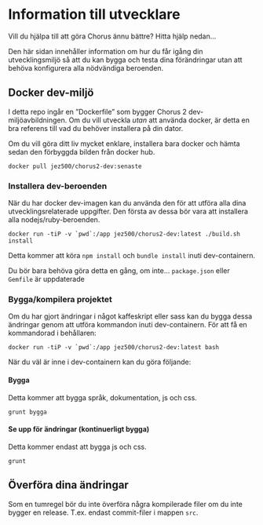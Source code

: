 # Information till utvecklare

Vill du hjälpa till att göra Chorus ännu bättre? Hitta hjälp nedan...

Den här sidan innehåller information om hur du får igång din utvecklingsmiljö så att du kan bygga och testa dina
förändringar utan att behöva konfigurera alla nödvändiga beroenden.

## Docker dev-miljö

I detta repo ingår en ”Dockerfile” som bygger Chorus 2 dev-miljöavbildningen. Om du vill utveckla
_utan_ att använda docker, är detta en bra referens till vad du behöver installera på din dator.

Om du vill göra ditt liv mycket enklare, installera bara docker och hämta sedan den förbyggda bilden från docker hub.

```
docker pull jez500/chorus2-dev:senaste
```

### Installera dev-beroenden

När du har docker dev-imagen kan du använda den för att utföra alla dina utvecklingsrelaterade uppgifter. Den första av dessa bör
vara att installera alla nodejs/ruby-beroenden.

```
docker run -tiP -v `pwd`:/app jez500/chorus2-dev:latest ./build.sh install
```

Detta kommer att köra `npm install` och `bundle install` inuti dev-containern.

Du bör bara behöva göra detta en gång, om inte... `package.json` eller `Gemfile` är uppdaterade

### Bygga/kompilera projektet

Om du har gjort ändringar i något kaffeskript eller sass kan du bygga dessa ändringar genom att utföra kommandon inuti
dev-containern. För att få en kommandorad i behållaren:

```
docker run -tiP -v `pwd`:/app jez500/chorus2-dev:latest bash
```

När du väl är inne i dev-containern kan du göra följande:

#### Bygga

Detta kommer att bygga språk, dokumentation, js och css.

```
grunt bygga
```

#### Se upp för ändringar (kontinuerligt bygga)

Detta kommer endast att bygga js och css.

```
grunt
```

## Överföra dina ändringar

Som en tumregel bör du inte överföra några kompilerade filer om du inte bygger en release. T.ex. endast commit-filer
i mappen `src`.
